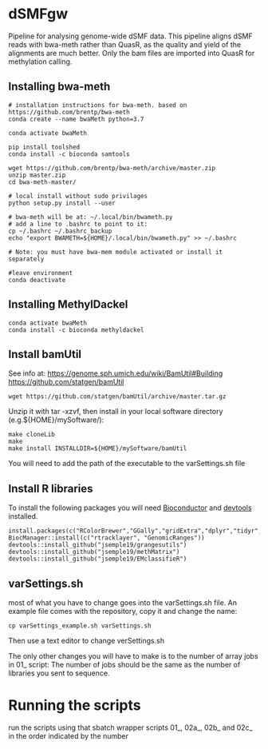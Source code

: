 # dSMFgw

Pipeline for analysing genome-wide dSMF data. This pipeline aligns dSMF reads with bwa-meth rather than QuasR, as the quality and yield of the alignments are much better. Only the bam files are imported into QuasR for methylation calling.

## Installing bwa-meth

```
# installation instructions for bwa-meth. based on https://github.com/brentp/bwa-meth
conda create --name bwaMeth python=3.7

conda activate bwaMeth

pip install toolshed
conda install -c bioconda samtools

wget https://github.com/brentp/bwa-meth/archive/master.zip
unzip master.zip
cd bwa-meth-master/

# local install without sudo privilages
python setup.py install --user

# bwa-meth will be at: ~/.local/bin/bwameth.py
# add a line to .bashrc to point to it:
cp ~/.bashrc ~/.bashrc_backup
echo "export BWAMETH=${HOME}/.local/bin/bwameth.py" >> ~/.bashrc

# Note: you must have bwa-mem module activated or install it separately

#leave environment
conda deactivate
```

## Installing MethylDackel
```
conda activate bwaMeth
conda install -c bioconda methyldackel
````

## Install bamUtil
See info at: https://genome.sph.umich.edu/wiki/BamUtil#Building
https://github.com/statgen/bamUtil
```
wget https://github.com/statgen/bamUtil/archive/master.tar.gz
```
Unzip it with tar -xzvf, then install in your local software directory (e.g.${HOME}/mySoftware/):
```
make cloneLib
make
make install INSTALLDIR=${HOME}/mySoftware/bamUtil
```
You will need to add the path of the executable to the varSettings.sh file

## Install R libraries
To install the following packages you will need [Bioconductor](https://www.bioconductor.org/install/) and [devtools](https://www.rdocumentation.org/packages/devtools/versions/2.4.3) installed.

```
install.packages(c("RColorBrewer","GGally","gridExtra","dplyr","tidyr","ggpubr","foreach","doParallel")
BiocManager::install(c("rtracklayer", "GenomicRanges"))
devtools::install_github("jsemple19/grangesutils")
devtools::install_github("jsemple19/methMatrix")
devtools::install_github("jsemple19/EMclassifieR")
```

## varSettings.sh
most of what you have to change goes into the varSettings.sh file. An example file comes with the repository, copy it and change the name:
```
cp varSettings_example.sh varSettings.sh
```
Then use a text editor to change verSettings.sh

The only other changes you will have to make is to the number of array jobs in 01_ script: The number of jobs should be the same as the number of libraries you sent to sequence.

# Running the scripts
run the scripts using that sbatch wrapper scripts 01_, 02a_, 02b_ and 02c_ in the order indicated by the number
